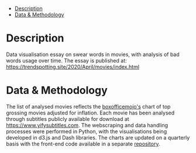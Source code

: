 * [Description](#description)
* [Data & Methodology](#data)

# Description

Data visualisation essay on swear words in movies, with analysis of bad words usage over time.
The essay is published at:
https://trendspotting.site/2020/April/movies/index.html


# Data & Methodology

The list of analysed movies reflects the [boxofficemojo's](https://www.boxofficemojo.com/chart/top_lifetime_gross_adjusted/?adjust_gross_to=2020) chart of top grossing movies adjusted for inflation. Each movie has been analysed through subtitles publicly available for download at https://www.yifysubtitles.com. The webscraping and data handling processes were performed in Python, with the visualisations being developed in d3.js and Dash libraries. The charts are updated on a quarterly basis with the front-end code available in a separate [repository](https://github.com/kollmich/imsdb-web).